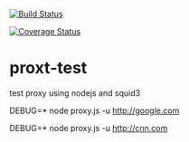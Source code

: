 
[![Build Status](https://travis-ci.org/sivachinnayan/proxy-test.svg?branch=master)](https://travis-ci.org/sivachinnayan/proxy-test)

[![Coverage Status](https://coveralls.io/repos/github/sivachinnayan/proxy-test/badge.svg?branch=master)](https://coveralls.io/github/sivachinnayan/proxy-test?branch=master)



# proxt-test
test proxy using nodejs and squid3

DEBUG=* node proxy.js -u http://google.com

DEBUG=* node proxy.js -u http://cnn.com

